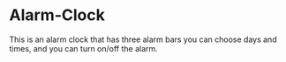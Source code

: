 # Alarm-Clock
This is an alarm clock that has three alarm bars you can choose days and times, and you can turn on/off the alarm.
